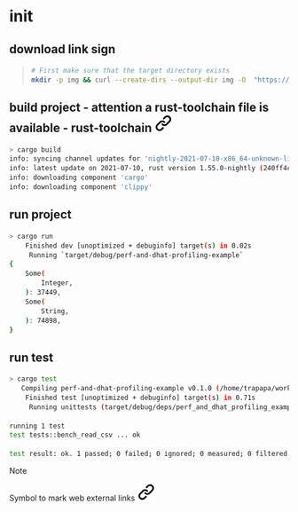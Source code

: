 # init

## download link sign
><!-- -->
>```bash <!-- markdownlint-disable-line code-block-style -->
># First make sure that the target directory exists
>mkdir -p img && curl --create-dirs --output-dir img -O  "https://raw.githubusercontent.com/MathiasStadler/link_symbol_svg/refs/heads/main/link_symbol.svg"
>```
<!-- -->
## build project - attention a rust-toolchain file is available - rust-toolchain [![alt text][1]](https://ehuss.github.io/rustup/concepts/toolchains.html)
<!-- -->
```bash <!-- markdownlint-disable-line code-block-style -->
> cargo build
info: syncing channel updates for 'nightly-2021-07-10-x86_64-unknown-linux-gnu'
info: latest update on 2021-07-10, rust version 1.55.0-nightly (240ff4c4a 2021-07-09)
info: downloading component 'cargo'
info: downloading component 'clippy'
```
<!-- -->
## run project
<!-- -->
```bash <!-- markdownlint-disable-line code-block-style -->
> cargo run
    Finished dev [unoptimized + debuginfo] target(s) in 0.02s
     Running `target/debug/perf-and-dhat-profiling-example`
{
    Some(
        Integer,
    ): 37449,
    Some(
        String,
    ): 74898,
}
```
<!-- keep the format -->
## run test
<!-- -->
```bash <!-- markdownlint-disable-line code-block-style -->
> cargo test
   Compiling perf-and-dhat-profiling-example v0.1.0 (/home/trapapa/workspce_codium/explore_perf-and-dhat-profiling-example)
    Finished test [unoptimized + debuginfo] target(s) in 0.71s
     Running unittests (target/debug/deps/perf_and_dhat_profiling_example-e4890b96d0d3cb33)

running 1 test
test tests::bench_read_csv ... ok

test result: ok. 1 passed; 0 failed; 0 ignored; 0 measured; 0 filtered out; finished in 0.07s
```
<!-- keep the format -->
>[!NOTE]
>Symbol to mark web external links [![alt text][1]](./README.md)
<!-- -->
<!-- Link sign - Don't Found a better way :-( - You know a better method? - send me a email -->
[1]: ./img/link_symbol.svg
<!-- keep the format -->